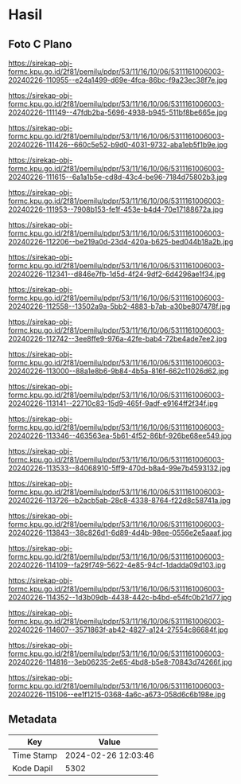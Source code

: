 # Hasil

## Foto C Plano

https://sirekap-obj-formc.kpu.go.id/2f81/pemilu/pdpr/53/11/16/10/06/5311161006003-20240226-110955--e24a1499-d69e-4fca-86bc-f9a23ec38f7e.jpg

https://sirekap-obj-formc.kpu.go.id/2f81/pemilu/pdpr/53/11/16/10/06/5311161006003-20240226-111149--47fdb2ba-5696-4938-b945-511bf8be665e.jpg

https://sirekap-obj-formc.kpu.go.id/2f81/pemilu/pdpr/53/11/16/10/06/5311161006003-20240226-111426--660c5e52-b9d0-4031-9732-aba1eb5f1b9e.jpg

https://sirekap-obj-formc.kpu.go.id/2f81/pemilu/pdpr/53/11/16/10/06/5311161006003-20240226-111615--6a1a1b5e-cd8d-43c4-be96-7184d75802b3.jpg

https://sirekap-obj-formc.kpu.go.id/2f81/pemilu/pdpr/53/11/16/10/06/5311161006003-20240226-111953--7908b153-fe1f-453e-b4d4-70e17188672a.jpg

https://sirekap-obj-formc.kpu.go.id/2f81/pemilu/pdpr/53/11/16/10/06/5311161006003-20240226-112206--be219a0d-23d4-420a-b625-bed044b18a2b.jpg

https://sirekap-obj-formc.kpu.go.id/2f81/pemilu/pdpr/53/11/16/10/06/5311161006003-20240226-112341--d846e7fb-1d5d-4f24-9df2-6d4296ae1f34.jpg

https://sirekap-obj-formc.kpu.go.id/2f81/pemilu/pdpr/53/11/16/10/06/5311161006003-20240226-112558--13502a9a-5bb2-4883-b7ab-a30be807478f.jpg

https://sirekap-obj-formc.kpu.go.id/2f81/pemilu/pdpr/53/11/16/10/06/5311161006003-20240226-112742--3ee8ffe9-976a-42fe-bab4-72be4ade7ee2.jpg

https://sirekap-obj-formc.kpu.go.id/2f81/pemilu/pdpr/53/11/16/10/06/5311161006003-20240226-113000--88a1e8b6-9b84-4b5a-816f-662c11026d62.jpg

https://sirekap-obj-formc.kpu.go.id/2f81/pemilu/pdpr/53/11/16/10/06/5311161006003-20240226-113141--22710c83-15d9-465f-9adf-e9164ff2f34f.jpg

https://sirekap-obj-formc.kpu.go.id/2f81/pemilu/pdpr/53/11/16/10/06/5311161006003-20240226-113346--463563ea-5b61-4f52-86bf-926be68ee549.jpg

https://sirekap-obj-formc.kpu.go.id/2f81/pemilu/pdpr/53/11/16/10/06/5311161006003-20240226-113533--84068910-5ff9-470d-b8a4-99e7b4593132.jpg

https://sirekap-obj-formc.kpu.go.id/2f81/pemilu/pdpr/53/11/16/10/06/5311161006003-20240226-113726--b2acb5ab-28c8-4338-8764-f22d8c58741a.jpg

https://sirekap-obj-formc.kpu.go.id/2f81/pemilu/pdpr/53/11/16/10/06/5311161006003-20240226-113843--38c826d1-6d89-4d4b-98ee-0556e2e5aaaf.jpg

https://sirekap-obj-formc.kpu.go.id/2f81/pemilu/pdpr/53/11/16/10/06/5311161006003-20240226-114109--fa29f749-5622-4e85-94cf-1dadda09d103.jpg

https://sirekap-obj-formc.kpu.go.id/2f81/pemilu/pdpr/53/11/16/10/06/5311161006003-20240226-114352--1d3b09db-4438-442c-b4bd-e54fc0b21d77.jpg

https://sirekap-obj-formc.kpu.go.id/2f81/pemilu/pdpr/53/11/16/10/06/5311161006003-20240226-114607--3571863f-ab42-4827-a124-27554c86684f.jpg

https://sirekap-obj-formc.kpu.go.id/2f81/pemilu/pdpr/53/11/16/10/06/5311161006003-20240226-114816--3eb06235-2e65-4bd8-b5e8-70843d74266f.jpg

https://sirekap-obj-formc.kpu.go.id/2f81/pemilu/pdpr/53/11/16/10/06/5311161006003-20240226-115106--ee1f1215-0368-4a6c-a673-058d6c6b198e.jpg


## Metadata

| Key        | Value               |
| ---------- | ------------------- |
| Time Stamp | 2024-02-26 12:03:46 |
| Kode Dapil | 5302                |



